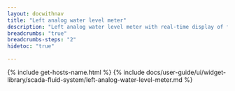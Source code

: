 ```yaml
---
layout: docwithnav
title: "Left analog water level meter"
description: "Left analog water level meter with real-time display of fluid levels."
breadcrumbs: "true"
breadcrumbs-steps: "2"
hidetoc: "true"

---
```

{% include get-hosts-name.html %}
{% include docs/user-guide/ui/widget-library/scada-fluid-system/left-analog-water-level-meter.md %}

